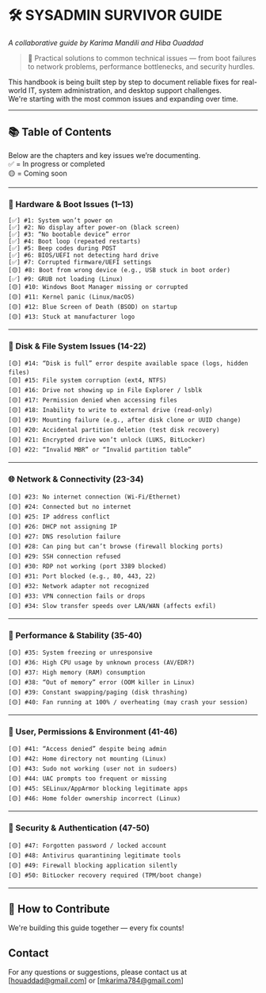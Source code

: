 # 🛠️ SYSADMIN SURVIVOR GUIDE

*A collaborative guide by Karima Mandili and Hiba Ouaddad*

> 🔧 Practical solutions to common technical issues — from boot failures to network problems, performance bottlenecks, and security hurdles.

This handbook is being built step by step to document reliable fixes for real-world IT, system administration, and desktop support challenges.  
We're starting with the most common issues and expanding over time.

---

## 📚 Table of Contents

Below are the chapters and key issues we’re documenting.  
✅ = In progress or completed  
🟡 = Coming soon

---

### 🔌 Hardware & Boot Issues (1–13)  
    [✅] #1: System won’t power on  
    [✅] #2: No display after power-on (black screen)  
    [✅] #3: “No bootable device” error  
    [✅] #4: Boot loop (repeated restarts)  
    [✅] #5: Beep codes during POST  
    [✅] #6: BIOS/UEFI not detecting hard drive  
    [✅] #7: Corrupted firmware/UEFI settings  
    [🟡] #8: Boot from wrong device (e.g., USB stuck in boot order)  
    [✅] #9: GRUB not loading (Linux)  
    [🟡] #10: Windows Boot Manager missing or corrupted  
    [🟡] #11: Kernel panic (Linux/macOS)  
    [🟡] #12: Blue Screen of Death (BSOD) on startup  
    [🟡] #13: Stuck at manufacturer logo
     

---

### 💾 Disk & File System Issues (14-22)  
    [🟡] #14: “Disk is full” error despite available space (logs, hidden files)  
    [🟡] #15: File system corruption (ext4, NTFS)  
    [🟡] #16: Drive not showing up in File Explorer / lsblk  
    [🟡] #17: Permission denied when accessing files  
    [🟡] #18: Inability to write to external drive (read-only)  
    [🟡] #19: Mounting failure (e.g., after disk clone or UUID change)  
    [🟡] #20: Accidental partition deletion (test disk recovery)  
    [🟡] #21: Encrypted drive won’t unlock (LUKS, BitLocker)  
    [🟡] #22: “Invalid MBR” or “Invalid partition table”
     

---

### 🌐 Network & Connectivity (23-34)  
    [🟡] #23: No internet connection (Wi-Fi/Ethernet)  
    [🟡] #24: Connected but no internet  
    [🟡] #25: IP address conflict  
    [🟡] #26: DHCP not assigning IP  
    [🟡] #27: DNS resolution failure  
    [🟡] #28: Can ping but can’t browse (firewall blocking ports)  
    [🟡] #29: SSH connection refused  
    [🟡] #30: RDP not working (port 3389 blocked)  
    [🟡] #31: Port blocked (e.g., 80, 443, 22)  
    [🟡] #32: Network adapter not recognized  
    [🟡] #33: VPN connection fails or drops  
    [🟡] #34: Slow transfer speeds over LAN/WAN (affects exfil)
     
---

### 🧠 Performance & Stability (35-40)  
    [🟡] #35: System freezing or unresponsive  
    [🟡] #36: High CPU usage by unknown process (AV/EDR?)  
    [🟡] #37: High memory (RAM) consumption  
    [🟡] #38: “Out of memory” error (OOM killer in Linux)  
    [🟡] #39: Constant swapping/paging (disk thrashing)  
    [🟡] #40: Fan running at 100% / overheating (may crash your session)
     

---

### 📁 User, Permissions & Environment (41-46)  
    [🟡] #41: “Access denied” despite being admin  
    [🟡] #42: Home directory not mounting (Linux)  
    [🟡] #43: Sudo not working (user not in sudoers)  
    [🟡] #44: UAC prompts too frequent or missing  
    [🟡] #45: SELinux/AppArmor blocking legitimate apps  
    [🟡] #46: Home folder ownership incorrect (Linux)
     
---

### 🔐 Security & Authentication (47-50)  
    [🟡] #47: Forgotten password / locked account  
    [🟡] #48: Antivirus quarantining legitimate tools  
    [🟡] #49: Firewall blocking application silently  
    [🟡] #50: BitLocker recovery required (TPM/boot change)
      



---

## 🤝 How to Contribute

We're building this guide together — every fix counts!

## Contact

For any questions or suggestions, please contact us at [houaddad@gmail.com] or [mkarima784@gmail.com]
